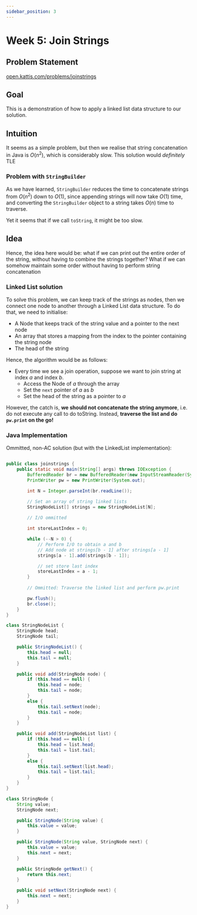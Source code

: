 ```yaml
---
sidebar_position: 3
---
```


# Week 5: Join Strings

## Problem Statement

[open.kattis.com/problems/joinstrings](https://open.kattis.com/problems/joinstrings)

## Goal

This is a demonstration of how to apply a linked list data structure to our solution.

## Intuition

It seems as a simple problem, but then we realise that string concatenation in Java is $O(n^2)$, which is considerably slow. This solution would _definitely_ TLE

### Problem with `StringBuilder`

As we have learned, `StringBuilder` reduces the time to concatenate strings from $O(n^2)$ down to $O(1)$, since appending strings will now take $O(1)$ time, and converting the `StringBuilder` object to a string takes $O(n)$ time to traverse.

Yet it seems that if we call `toString`, it might be too slow. 

## Idea

Hence, the idea here would be: what if we can print out the entire order of the string, without having to combine the strings together? What if we can somehow maintain some order without having to perform string concatenation

### Linked List solution

To solve this problem, we can keep track of the strings as nodes, then we connect one node to another through a Linked List data structure. To do that, we need to initialise:

- A Node that keeps track of the string value and a pointer to the next node
- An array that stores a mapping from the index to the pointer containing the string node
- The head of the string

Hence, the algorithm would be as follows:

- Every time we see a join operation, suppose we want to join string at index $a$ and index $b$. 
  - Access the Node of $a$ through the array
  - Set the `next` pointer of $a$ as $b$
  - Set the head of the string as a pointer to $a$

However, the catch is, **we should not concatenate the string anymore**, i.e. do not execute any call to do toString. Instead, **traverse the list and do `pw.print` on the go!**

### Java Implementation

Ommitted, non-AC solution (but with the LinkedList implementation):

```java title="joinstrings.java"

public class joinstrings {
    public static void main(String[] args) throws IOException {
        BufferedReader br = new BufferedReader(new InputStreamReader(System.in));
        PrintWriter pw = new PrintWriter(System.out);

        int N = Integer.parseInt(br.readLine());

        // Set an array of string linked lists
        StringNodeList[] strings = new StringNodeList[N];
        
        // I/O ommitted

        int storeLastIndex = 0;

        while (--N > 0) {
            // Perform I/O to obtain a and b
            // Add node at strings[b - 1] after strings[a - 1]
            strings[a - 1].add(strings[b - 1]);

            // set store last index
            storeLastIndex = a - 1;
        }
        
        // Ommitted: Traverse the linked list and perform pw.print

        pw.flush();
        br.close();
    }
}

class StringNodeList {
    StringNode head;
    StringNode tail;

    public StringNodeList() {
        this.head = null;
        this.tail = null;
    }           

    public void add(StringNode node) {
        if (this.head == null) {
            this.head = node;
            this.tail = node;
        }
        else {
            this.tail.setNext(node);
            this.tail = node;
        }
    }

    public void add(StringNodeList list) {
        if (this.head == null) {
            this.head = list.head;
            this.tail = list.tail;
        }
        else {
            this.tail.setNext(list.head);
            this.tail = list.tail;
        }
    }
}

class StringNode {
    String value;
    StringNode next;

    public StringNode(String value) {
        this.value = value;
    }

    public StringNode(String value, StringNode next) {
        this.value = value;
        this.next = next;
    }

    public StringNode getNext() {
        return this.next;
    }

    public void setNext(StringNode next) {
        this.next = next;
    }
}
```
